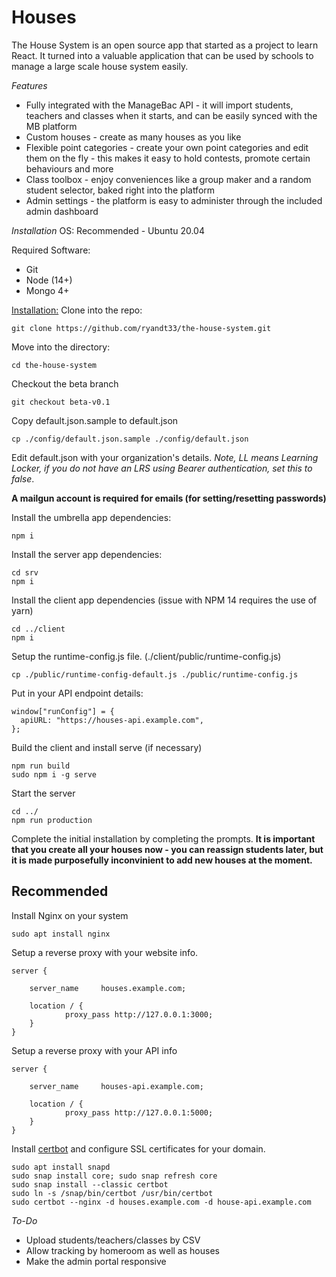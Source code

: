 # Houses

The House System is an open source app that started as a project to learn React. It turned into a valuable application that can be used by schools to manage a large scale house system easily.

_Features_

- Fully integrated with the ManageBac API - it will import students, teachers and classes when it starts, and can be easily synced with the MB platform
- Custom houses - create as many houses as you like
- Flexible point categories - create your own point categories and edit them on the fly - this makes it easy to hold contests, promote certain behaviours and more
- Class toolbox - enjoy conveniences like a group maker and a random student selector, baked right into the platform
- Admin settings - the platform is easy to administer through the included admin dashboard

_Installation_
OS:
Recommended - Ubuntu 20.04

Required Software:

- Git
- Node (14+)
- Mongo 4+

<u>Installation:</u>
Clone into the repo:

```
git clone https://github.com/ryandt33/the-house-system.git
```

Move into the directory:

```
cd the-house-system
```

Checkout the beta branch

```
git checkout beta-v0.1
```

Copy default.json.sample to default.json

```
cp ./config/default.json.sample ./config/default.json
```

Edit default.json with your organization's details. <i>Note, LL means Learning Locker, if you do not have an LRS using Bearer authentication, set this to false</i>.

<b>A mailgun account is required for emails (for setting/resetting passwords)</b>

Install the umbrella app dependencies:

```
npm i
```

Install the server app dependencies:

```
cd srv
npm i
```

Install the client app dependencies (issue with NPM 14 requires the use of yarn)

```
cd ../client
npm i
```

Setup the runtime-config.js file. (./client/public/runtime-config.js)

```
cp ./public/runtime-config-default.js ./public/runtime-config.js
```

Put in your API endpoint details:

```
window["runConfig"] = {
  apiURL: "https://houses-api.example.com",
};
```

Build the client and install serve (if necessary)

```
npm run build
sudo npm i -g serve
```

Start the server

```
cd ../
npm run production
```

Complete the initial installation by completing the prompts.
<b>It is important that you create all your houses now - you can reassign students later, but it is made purposefully inconvinient to add new houses at the moment.</b>

## Recommended

Install Nginx on your system

```
sudo apt install nginx
```

Setup a reverse proxy with your website info.

```
server {

    server_name     houses.example.com;

    location / {
            proxy_pass http://127.0.0.1:3000;
    }
}
```

Setup a reverse proxy with your API info

```
server {

    server_name     houses-api.example.com;

    location / {
            proxy_pass http://127.0.0.1:5000;
    }
}
```

Install <a href="https://certbot.eff.org/lets-encrypt/ubuntufocal-nginx.html">certbot</a> and configure SSL certificates for your domain.

```
sudo apt install snapd
sudo snap install core; sudo snap refresh core
sudo snap install --classic certbot
sudo ln -s /snap/bin/certbot /usr/bin/certbot
sudo certbot --nginx -d houses.example.com -d house-api.example.com
```

_To-Do_

- Upload students/teachers/classes by CSV
- Allow tracking by homeroom as well as houses
- Make the admin portal responsive
